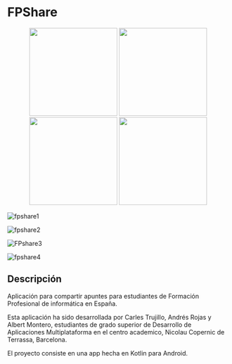# FPShare
<p align="center">
  <img src="https://github.com/user-attachments/assets/3765750c-de73-4780-8e9f-8111ce599b57" width="200"/>
  <img src="https://github.com/user-attachments/assets/f1206a8d-ff29-41c0-9de7-c53f495477e3" width="200"/>
  <img src="https://github.com/user-attachments/assets/30e66e76-2377-4bbd-a270-147848db51f5" width="200"/>
  <img src="https://github.com/user-attachments/assets/c5b35479-22b0-4727-9f95-6be013d1ca7a" width="200"/>
</p>


![fpshare1](https://github.com/user-attachments/assets/3765750c-de73-4780-8e9f-8111ce599b57)

![fpshare2](https://github.com/user-attachments/assets/f1206a8d-ff29-41c0-9de7-c53f495477e3)

![FPshare3](https://github.com/user-attachments/assets/30e66e76-2377-4bbd-a270-147848db51f5)

![fpshare4](https://github.com/user-attachments/assets/c5b35479-22b0-4727-9f95-6be013d1ca7a)

## Descripción

Aplicación para compartir apuntes para estudiantes de Formación Profesional de informática en España.

Esta aplicación ha sido desarrollada por Carles Trujillo, Andrés Rojas y Albert Montero, estudiantes de grado superior de Desarrollo de Aplicaciones Multiplataforma en el centro academico, Nicolau Copernic de Terrassa, Barcelona.

El proyecto consiste en una app hecha en Kotlin para Android.

